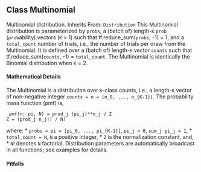 ## Class Multinomial
Multinomial distribution.
Inherits From: `Distribution`
This Multinomial distribution is parameterized by `probs`, a (batch of) length-`K` `prob` (`prob`ability) vectors (`K` > 1) such that tf.reduce_sum(`probs`, -1) = 1, and a `total_count` number of trials, i.e., the number of trials per draw from the Multinomial. It is defined over a (batch of) length-`K` vector `counts` such that tf.reduce_sum(`counts`, -1) = `total_count`. The Multinomial is identically the Binomial distribution when `K` = 2.
#### Mathematical Details
The Multinomial is a distribution over `K`-class counts, i.e., a length-`K` vector of non-negative integer `counts = n = [n_0, ..., n_{K-1}]`.
The probability mass function (pmf) is,

```
 pmf(n; pi, N) = prod_j (pi_j)**n_j / Z
Z = (prod_j n_j!) / N!
```
where: * `probs = pi = [pi_0, ..., pi_{K-1}]`, `pi_j > 0`, `sum_j pi_j = 1`, * `total_count = N`, `N` a positive integer, * `Z` is the normalization constant, and, * `N`! denotes `N` factorial.
Distribution parameters are automatically broadcast in all functions; see examples for details.
#### Pitfalls
